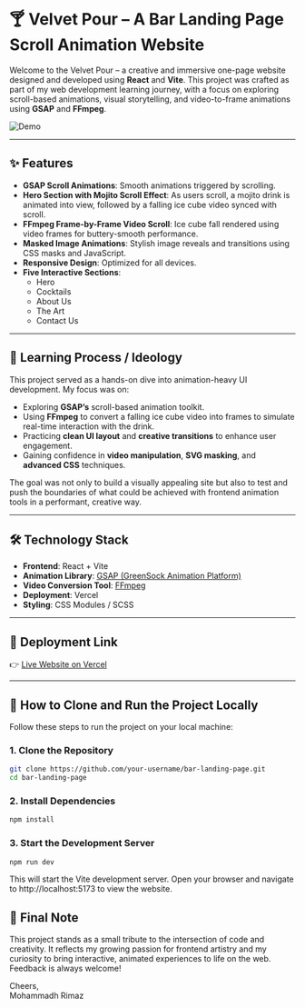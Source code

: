 # 🍸 Velvet Pour – A Bar Landing Page Scroll Animation Website

Welcome to the Velvet Pour – a creative and immersive one-page website designed and developed using **React** and **Vite**. This project was crafted as part of my web development learning journey, with a focus on exploring scroll-based animations, visual storytelling, and video-to-frame animations using **GSAP** and **FFmpeg**.

![Demo](./public/images/Velvet%20Pour%20Thumbnail.gif)

---

## ✨ Features

- **GSAP Scroll Animations**: Smooth animations triggered by scrolling.
- **Hero Section with Mojito Scroll Effect**: As users scroll, a mojito drink is animated into view, followed by a falling ice cube video synced with scroll.
- **FFmpeg Frame-by-Frame Video Scroll**: Ice cube fall rendered using video frames for buttery-smooth performance.
- **Masked Image Animations**: Stylish image reveals and transitions using CSS masks and JavaScript.
- **Responsive Design**: Optimized for all devices.
- **Five Interactive Sections**:
  - Hero
  - Cocktails
  - About Us
  - The Art
  - Contact Us

---

## 🧠 Learning Process / Ideology

This project served as a hands-on dive into animation-heavy UI development. My focus was on:

- Exploring **GSAP’s** scroll-based animation toolkit.
- Using **FFmpeg** to convert a falling ice cube video into frames to simulate real-time interaction with the drink.
- Practicing **clean UI layout** and **creative transitions** to enhance user engagement.
- Gaining confidence in **video manipulation**, **SVG masking**, and **advanced CSS** techniques.

The goal was not only to build a visually appealing site but also to test and push the boundaries of what could be achieved with frontend animation tools in a performant, creative way.

---

## 🛠️ Technology Stack

- **Frontend**: React + Vite
- **Animation Library**: [GSAP (GreenSock Animation Platform)](https://greensock.com/gsap/)
- **Video Conversion Tool**: [FFmpeg](https://ffmpeg.org/)
- **Deployment**: Vercel
- **Styling**: CSS Modules / SCSS

---

## 🚀 Deployment Link

👉 [Live Website on Vercel](https://velvet-pour-bar.vercel.app/)

---

## 🧩 How to Clone and Run the Project Locally

Follow these steps to run the project on your local machine:

### 1. Clone the Repository

```bash
git clone https://github.com/your-username/bar-landing-page.git
cd bar-landing-page
```

### 2. Install Dependencies

```bash
npm install
```

### 3. Start the Development Server

```bash
npm run dev
```

This will start the Vite development server. Open your browser and navigate to http://localhost:5173 to view the website.

## 📝 Final Note

This project stands as a small tribute to the intersection of code and creativity. It reflects my growing passion for frontend artistry and my curiosity to bring interactive, animated experiences to life on the web. Feedback is always welcome!

Cheers,  
Mohammadh Rimaz
